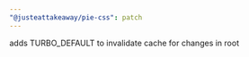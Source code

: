 ```yaml
---
"@justeattakeaway/pie-css": patch
---
```


adds TURBO_DEFAULT to invalidate cache for changes in root
